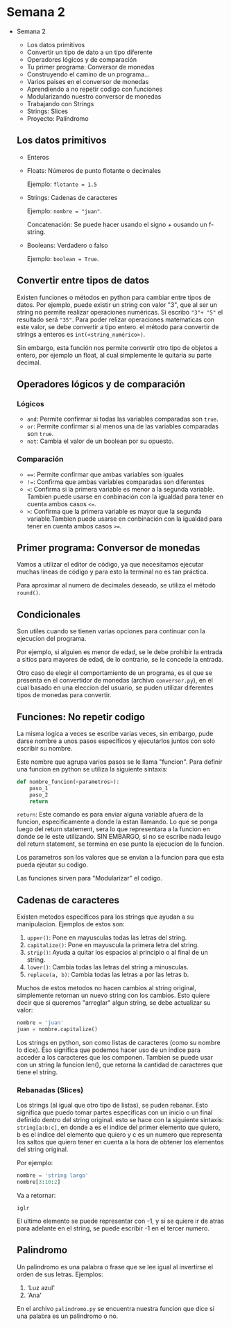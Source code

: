 #  Semana 2

- Semana 2

    - Los datos primitivos
    - Convertir un tipo de dato a un tipo diferente
    - Operadores lógicos y de comparación
    - Tu primer programa: Conversor de monedas
    - Construyendo el camino de un programa...
    - Varios paises en el conversor de monedas
    - Aprendiendo a no repetir codigo con funciones
    - Modularizando nuestro conversor de monedas
    - Trabajando con Strings
    - Strings: Slices
    - Proyecto: Palíndromo

    ## Los datos primitivos

    - Enteros

    - Floats: Números de punto flotante o decimales

        Ejemplo: `flotante = 1.5`

    - Strings: Cadenas de caracteres

        Ejemplo: `nombre = "juan"`.

        Concatenación: Se puede hacer usando el signo + ousando un f-string.

    - Booleans: Verdadero o falso

        Ejemplo: `boolean = True`.

    ## Convertir entre tipos de datos

    Existen funciones o métodos en python para cambiar entre tipos de datos. Por ejemplo, puede existir un string con valor "3", que al ser un string no permite realizar operaciones numéricas. Si escribo `"3"+ "5"` el resultado será `"35"`. Para poder relizar operaciones matematicas con este valor, se debe convertir a tipo entero. el método para convertir de strings a enteros es `int(<string_numérico>)`. 

    

    Sin embargo, esta función nos permite convertir otro tipo de objetos a entero, por ejemplo un float, al cual simplemente le quitaría su parte decimal.

    ## Operadores lógicos y de comparación

    ### Lógicos

    - `and`: Permite confirmar si todas las variables comparadas son `true`.
    - `or`: Permite confirmar si al menos una de las variables comparadas son `true`.
    - `not`: Cambia el valor de un boolean por su opuesto.

    ### Comparación

    - `==`: Permite confirmar que ambas variables son iguales
    - `!=`: Confirma que ambas variables comparadas son diferentes
    - `<`: Confirma si la primera variable es menor a la segunda variable. Tambien puede usarse en conbinación con la igualdad para tener en cuenta ambos casos `<=`.
    - `>`: Confirma que la primera variable es mayor que la segunda variable.Tambien puede usarse en conbinación con la igualdad para tener en cuenta ambos casos `>=`.

    ## Primer programa: Conversor de monedas

    Vamos a utilizar el editor de código, ya que necesitamos ejecutar muchas lineas de código y para esto la terminal no es tan práctica.

    Para aproximar al numero de decimales deseado, se utiliza el método `round()`.

    ## Condicionales

    Son utiles cuando se tienen varias opciones para continuar con la ejecucion del programa. 

    Por ejemplo, si alguien es menor de edad, se le debe prohibir la entrada a sitios para mayores de edad, de lo contrario, se le concede la entrada.

    Otro caso de elegir el comportamiento de un programa, es el que se presenta en el convertidor de monedas (archivo `conversor.py`), en el cual basado en una eleccion del usuario, se puden utilizar diferentes tipos de monedas para convertir.

    ## Funciones: No repetir codigo

    La misma logica a veces se escribe varias veces, sin embargo, pude darse nombre a unos pasos especificos y ejecutarlos juntos con solo escribir su nombre.

    Este nombre que agrupa varios pasos se le llama "funcion". Para definir una funcion en python se utiliza la siguiente sintaxis:

    ```python
    def nombre_funcion(<parametros>):
        paso_1
        paso_2
        return    
    ```

    `return`: Este comando es para enviar alguna variable afuera de la funcion, especificamente a donde la estan llamando. Lo que se ponga luego del return statement, sera lo que representara a la funcion en donde se le este utilizando. SIN EMBARGO, si no se escribe nada leugo del return statement, se termina en ese punto la ejecucion de la funcion.

    Los parametros son los valores que se envian a la funcion para que esta pueda ejeutar su codigo.

    Las funciones sirven para "Modularizar" el codigo.

    ## Cadenas de caracteres
    Existen metodos especificos para los strings que ayudan a su manipulacion. Ejemplos de estos son:
    1. `upper()`: Pone en mayusculas todas las letras del string.
    2. `capitalize()`: Pone en mayuscula la primera letra del string.
    3. `strip()`: Ayuda a quitar los espacios al principio o al final de un string.
    4. `lower()`: Cambia todas las letras del string a minusculas.
    5. `replace(a, b)`: Cambia todas las letras a por las letras b.

    Muchos de estos metodos no hacen cambios al string original, simplemente retornan un nuevo string con los cambios. Esto quiere decir que si queremos "arreglar" algun string, se debe actualizar su valor:
    ```python
    nombre = 'juan'
    juan = nombre.capitalize()
    ```

    Los strings en python, son como listas de caracteres (como su nombre lo dice). Eso significa que podemos hacer uso de un indice para acceder a los caracteres que los componen. Tambien se puede usar con un string la funcion len(), que retorna la cantidad de caracteres que tiene el string.

    ### Rebanadas (Slices)
    Los strings (al igual que otro tipo de listas), se puden rebanar. Esto significa que puedo tomar partes especificas con un inicio o un final definido dentro del string original. esto se hace con la siguiente sintaxis: `string[a:b:c]`, en donde a es el indice del primer elemento que quiero, b es el indice del elemento que quiero y c es un numero que representa los saltos que quiero tener en cuenta a la hora de obtener los elementos del string original. 
    
    Por ejemplo: 
    ```python
    nombre = 'string largo'
    nombre[3:10:2]
    ```
    Va a retornar:
    ```shell
    iglr
    ```

    El ultimo elemento se puede representar con -1, y si se quiere ir de atras para adelante en el string, se puede escribir -1 en el tercer numero.

    ## Palindromo
    Un palindromo es una palabra o frase que se lee igual al invertirse el orden de sus letras. Ejemplos: 
    1. 'Luz azul'
    2. 'Ana'

    En el archivo `palindromo.py` se encuentra nuestra funcion que dice si una palabra es un palindromo o no.